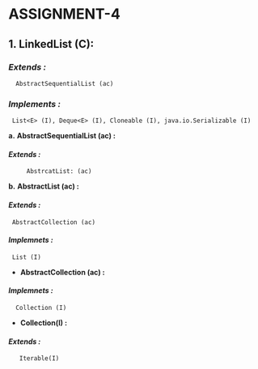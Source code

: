 # ASSIGNMENT-4 #

## **1.**  **LinkedList (C):** ##
   
 ### ***Extends :*** ###
      AbstractSequentialList (ac)
 ### ***Implements :*** ###
     List<E> (I), Deque<E> (I), Cloneable (I), java.io.Serializable (I)
     
**a.** **AbstractSequentialList (ac) :**

   #### ***Extends :*** ####
         AbstrcatList: (ac)    
         
 **b.**  **AbstractList (ac) :**
   #### ***Extends :*** ####
     AbstractCollection (ac)
   #### ***Implemnets :***  ####
     List (I)

  * **AbstractCollection (ac) :** 
  #### ***Implemnets :***  ####
      Collection (I)
     
  * **Collection(I) :** 
 #### ***Extends :*** ####
       Iterable(I)
